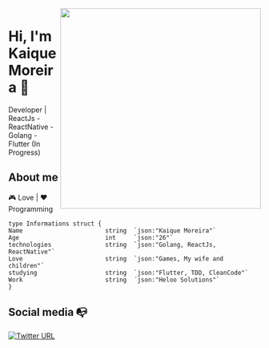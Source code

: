 <img align="right" width="400" height="400" src="https://media.giphy.com/media/Lp2DXaHwco9FK/giphy.gif">


# Hi, I'm Kaique Moreira :cookie:

Developer | ReactJs - ReactNative - Golang - Flutter (In Progress)

## About me 

 :video_game: Love | :heart: Programming
```
type Informations struct {
Name                       string  `json:"Kaique Moreira"`
Age                        int     `json:"26"`
technologies               string  `json:"Golang, ReactJs, ReactNative"`
Love                       string  `json:"Games, My wife and children"`
studying                   string  `json:"Flutter, TDD, CleanCode"`
Work                       string  ´json:"Heloo Solutions"`
}
```
## Social media :mailbox_with_no_mail:

[![Twitter URL](https://img.shields.io/twitter/url?color=%230072b1&label=connect&logo=linkedin&logoColor=%230072b1&style=flat-square&url=https%3A%2F%2Fwww.linkedin.com%2Fin%2Falejandro-ramirez-ciceros%2F)](https://www.linkedin.com/in/kaique-moreira-logstay/)


